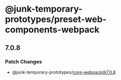 # @junk-temporary-prototypes/preset-web-components-webpack

## 7.0.8

### Patch Changes

- @junk-temporary-prototypes/core-webpack@7.0.8
